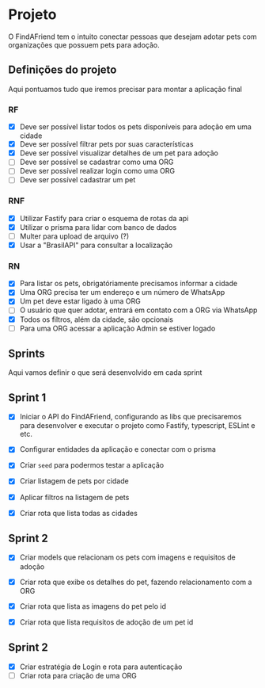 # Projeto

O FindAFriend tem o intuito conectar pessoas que desejam adotar pets com organizações que possuem pets para adoção.

## Definições do projeto

Aqui pontuamos tudo que iremos precisar para montar a aplicação final

### RF
- [x] Deve ser possível listar todos os pets disponíveis para adoção em uma cidade
- [x] Deve ser possível filtrar pets por suas características
- [x] Deve ser possível visualizar detalhes de um pet para adoção
- [ ] Deve ser possível se cadastrar como uma ORG
- [ ] Deve ser possível realizar login como uma ORG
- [ ] Deve ser possível cadastrar um pet

### RNF
- [x] Utilizar Fastify para criar o esquema de rotas da api
- [x] Utilizar o prisma para lidar com banco de dados
- [ ] Multer para upload de arquivo (?)
- [x] Usar a "BrasilAPI" para consultar a localização

### RN
- [x] Para listar os pets, obrigatóriamente precisamos informar a cidade
- [x] Uma ORG precisa ter um endereço e um número de WhatsApp
- [x] Um pet deve estar ligado à uma ORG
- [ ] O usuário que quer adotar, entrará em contato com a ORG via WhatsApp
- [x] Todos os filtros, além da cidade, são opcionais
- [ ] Para uma ORG acessar a aplicação Admin se estiver logado

## Sprints

Aqui vamos definir o que será desenvolvido em cada sprint

## Sprint 1

- [x] Iniciar o API do FindAFriend, configurando as libs que precisaremos para desenvolver e executar o projeto como Fastify, typescript, ESLint e etc.

- [x] Configurar entidades da aplicação e conectar com o prisma
- [x] Criar `seed` para podermos testar a aplicação
- [x] Criar listagem de pets por cidade
- [x] Aplicar filtros na listagem de pets 
- [x] Criar rota que lista todas as cidades

## Sprint 2

- [x] Criar models que relacionam os pets com imagens e requisitos de adoção
- [x] Criar rota que exibe os detalhes do pet, fazendo relacionamento com a ORG
- [x] Criar rota que lista as imagens do pet pelo id
- [x] Criar rota que lista requisitos de adoção de um pet id


## Sprint 2

- [x] Criar estratégia de Login e rota para autenticação
- [ ] Criar rota para criação de uma ORG